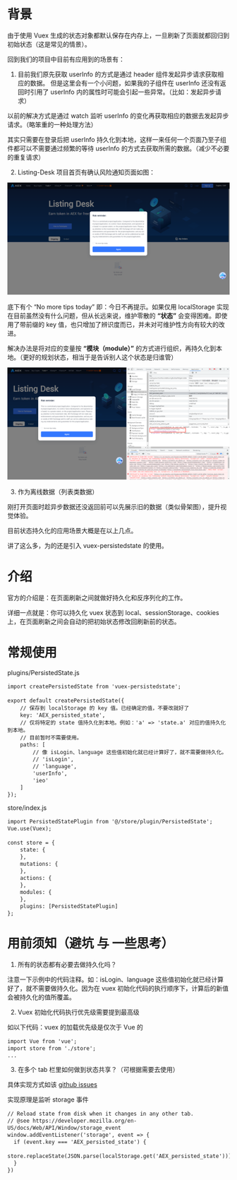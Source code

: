 # 背景

由于使用 Vuex 生成的状态对象都默认保存在内存上，一旦刷新了页面就都回归到初始状态（这是常见的情景）。

回到我们的项目中目前有应用到的场景有：

1. 目前我们原先获取 userInfo 的方式是通过 header 组件发起异步请求获取相应的数据。
   但是这里会有一个小问题，如果我的子组件在 userInfo 还没有返回时引用了 userInfo 内的属性时可能会引起一些异常。（比如：发起异步请求）

以前的解决方式是通过 watch 监听 userInfo 的变化再获取相应的数据去发起异步请求。（略笨重的一种处理方法）

其实只需要在登录后把 userInfo 持久化到本地，这样一来任何一个页面乃至子组件都可以不需要通过频繁的等待 userInfo 的方式去获取所需的数据。（减少不必要的重复请求）

2. Listing-Desk 项目首页有确认风险通知页面如图：

![risk-reminder](./img/risk-reminder.png)

底下有个 “No more tips today” 即：今日不再提示。如果仅用 localStorage 实现在目前虽然没有什么问题，但从长远来说，维护零散的 **“状态”** 会变得困难。即使用了带前缀的 key 值，也只增加了辨识度而已，并未对可维护性方向有较大的改进。

解决办法是将对应的变量按 **“模块（module）”** 的方式进行组织，再持久化到本地。（更好的规划状态，相当于是告诉别人这个状态是归谁管）

![divided-by-module](./img/divided-by-module.png)

3. 作为离线数据（列表类数据）

刚打开页面时趁异步数据还没返回前可以先展示旧的数据（类似骨架图），提升视觉体验。

目前状态持久化的应用场景大概是在以上几点。

讲了这么多，为的还是引入 vuex-persistedstate 的使用。

# 介绍

官方的介绍是：在页面刷新之间就做好持久化和反序列化的工作。

详细一点就是：你可以持久化 vuex 状态到 local、sessionStorage、cookies 上，在页面刷新之间会自动的把初始状态修改回刷新前的状态。

# 常规使用

<!-- 该文件作为 vuex 的插件使用 -->

plugins/PersistedState.js

```
import createPersistedState from 'vuex-persistedstate';

export default createPersistedState({
    // 保存到 localStorage 的 key 值。已经确定的值，不要改就好了
	key: 'AEX_persisted_state',
    // 仅将特定的 state 值持久化到本地。例如：'a' => 'state.a' 对应的值持久化到本地。
    // 目前暂时不需要使用。
	paths: [
        // 像 isLogin、language 这些值初始化就已经计算好了，就不需要做持久化。
        // 'isLogin',
        // 'language',
        'userInfo',
        'ieo'
    ]
});
```

store/index.js

```
import PersistedStatePlugin from '@/store/plugin/PersistedState';
Vue.use(Vuex);

const store = {
	state: {
	},
	mutations: {
	},
	actions: {
	},
	modules: {
	},
	plugins: [PersistedStatePlugin]
};

```

# 用前须知（避坑 与 一些思考）

1. 所有的状态都有必要去做持久化吗？

注意一下示例中的代码注释。如：isLogin、language 这些值初始化就已经计算好了，就不需要做持久化。因为在 vuex 初始化代码的执行顺序下，计算后的新值会被持久化的值所覆盖。

2. Vuex 初始化代码执行优先级需要提到最高级

如以下代码：vuex 的加载优先级是仅次于 Vue 的

```
import Vue from 'vue';
import store from './store';
...
```

3. 在多个 tab 栏里如何做到状态共享？（可根据需要去使用）

具体实现方式如该 [github issues](https://github.com/robinvdvleuten/vuex-persistedstate/issues/232#issuecomment-926118491)

实现原理是监听 storage 事件

```
// Reload state from disk when it changes in any other tab.
// @see https://developer.mozilla.org/en-US/docs/Web/API/Window/storage_event
window.addEventListener('storage', event => {
  if (event.key === 'AEX_persisted_state') {
    store.replaceState(JSON.parse(localStorage.get('AEX_persisted_state')))
  }
})
```